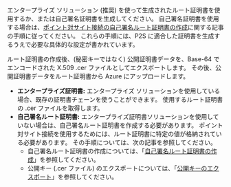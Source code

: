 エンタープライズ ソリューション (推奨) を使って生成されたルート証明書を使用するか、または自己署名証明書を生成してください。 自己署名証明書を使用する場合は、[ポイント対サイト接続の自己署名ルート証明書の作成](../articles/vpn-gateway/vpn-gateway-certificates-point-to-site.md#rootcert)に関する記事の手順に従ってください。 これらの手順には、P2S に適合した証明書を生成するうえで必要な具体的な設定が書かれています。

ルート証明書の作成後、(秘密キーではなく) 公開証明書データを、Base-64 でエンコードされた X.509 .cer ファイルとしてエクスポートします。 その後、公開証明書データをルート証明書から Azure にアップロードします。

* **エンタープライズ証明書:** エンタープライズ ソリューションを使用している場合、既存の証明書チェーンを使うことができます。 使用するルート証明書の .cer ファイルを取得します。
* **自己署名ルート証明書:** エンタープライズ証明書ソリューションを使用していない場合は、自己署名ルート証明書を作成する必要があります。 ポイント対サイト接続を使用するためには、ルート証明書に特定の値が格納されている必要があります。 その手順については、次の記事を参照してください。
  * 自己署名ルート証明書の作成については、「[自己署名ルート証明書の作成](../articles/vpn-gateway/vpn-gateway-certificates-point-to-site.md#rootcert)」を参照してください。
  * 公開キー (.cer ファイル) のエクスポートについては、「[公開キーのエクスポート](../articles/vpn-gateway/vpn-gateway-certificates-point-to-site.md#cer)」を参照してください。